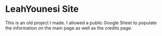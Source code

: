 # LeahYounesi Site

This is an old project I made. I allowed a public Google Sheet to populate the information on the main page as well as the credits page.